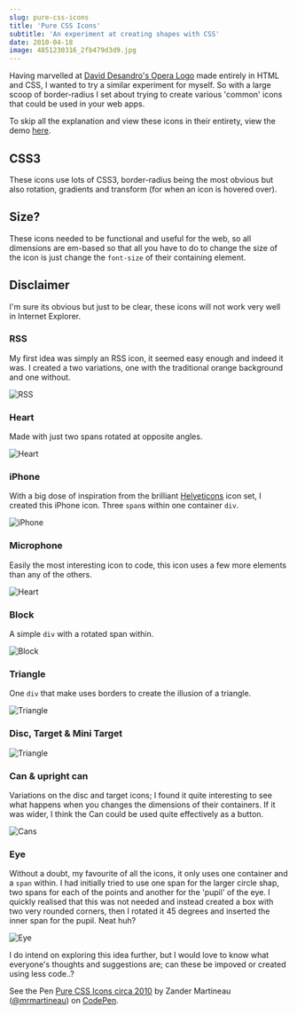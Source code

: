 ```yaml
---
slug: pure-css-icons
title: 'Pure CSS Icons'
subtitle: 'An experiment at creating shapes with CSS'
date: 2010-04-18
image: 4851230316_2fb479d3d9.jpg
---
```


Having marvelled at [David Desandro's Opera Logo](http://desandro.com/articles/opera-logo-css/) made entirely in HTML and CSS, I wanted to try a similar experiment for myself. So with a large scoop of border-radius I set about trying to create various 'common' icons that could be used in your web apps.

To skip all the explanation and view these icons in their entirety, view the demo [here](http://codepen.io/mrmartineau/pen/mPxKzo/).

## CSS3

These icons use lots of CSS3, border-radius being the most obvious but also rotation, gradients and transform (for when an icon is hovered over).

## Size?

These icons needed to be functional and useful for the web, so all dimensions are em-based so that all you have to do to change the size of the icon is just change the `font-size` of their containing element.

## Disclaimer

I'm sure its obvious but just to be clear, these icons will not work very well in Internet Explorer.

### RSS

My first idea was simply an RSS icon, it seemed easy enough and indeed it was. I created a two variations, one with the traditional orange background and one without.

![RSS](./211.png)

### Heart

Made with just two spans rotated at opposite angles.

![Heart](./210.png)

### iPhone

With a big dose of inspiration from the brilliant [Helveticons](http://helveticons.ch) icon set, I created this iPhone icon. Three `span`s within one container `div`.

![iPhone](./209.png)

### Microphone

Easily the most interesting icon to code, this icon uses a few more elements than any of the others.

![Heart](./208.png)

### Block

A simple `div` with a rotated span within.

![Block](./207.png)

### Triangle

One `div` that make uses borders to create the illusion of a triangle.

![Triangle](./206.png)

### Disc, Target & Mini Target

![Triangle](./205.png)

### Can & upright can

Variations on the disc and target icons; I found it quite interesting to see what happens when you changes the dimensions of their containers. If it was wider, I think the Can could be used quite effectively as a button.

![Cans](./204.png)

### Eye

Without a doubt, my favourite of all the icons, it only uses one container and a `span` within. I had initially tried to use one span for the larger circle shap, two spans for each of the points and another for the 'pupil' of the eye. I quickly realised that this was not needed and instead created a box with two very rounded corners, then I rotated it 45 degrees and inserted the inner span for the pupil. Neat huh?

![Eye](./203.png)

I do intend on exploring this idea further, but I would love to know what everyone's thoughts and suggestions are; can these be impoved or created using less code..?

<p data-height="500" data-theme-id="0" data-slug-hash="mPxKzo" data-default-tab="result" data-user="mrmartineau" class="codepen">See the Pen <a href="http://codepen.io/mrmartineau/pen/mPxKzo/">Pure CSS Icons circa 2010</a> by Zander Martineau (<a href="http://codepen.io/mrmartineau">@mrmartineau</a>) on <a href="http://codepen.io">CodePen</a>.</p>
<script async src="//assets.codepen.io/assets/embed/ei.js"></script>
